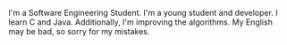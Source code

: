 I'm a Software Engineering Student. I'm a young student and developer. I learn C and Java. Additionally, I'm improving the algorithms. My English may be bad, so sorry for my mistakes.
